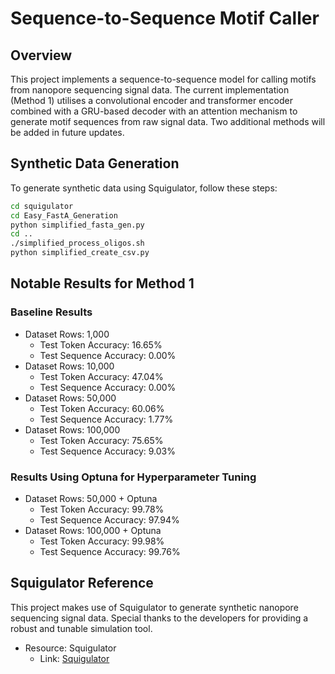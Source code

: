 # Sequence-to-Sequence Motif Caller

## Overview
This project implements a sequence-to-sequence model for calling motifs from nanopore sequencing signal data. The current implementation (Method 1) utilises a convolutional encoder and transformer encoder combined with a GRU-based decoder with an attention mechanism to generate motif sequences from raw signal data. Two additional methods will be added in future updates.

## Synthetic Data Generation
To generate synthetic data using Squigulator, follow these steps:

```bash
cd squigulator
cd Easy_FastA_Generation
python simplified_fasta_gen.py
cd ..
./simplified_process_oligos.sh
python simplified_create_csv.py
```

## Notable Results for Method 1

### Baseline Results
- Dataset Rows: 1,000
  - Test Token Accuracy: 16.65%
  - Test Sequence Accuracy: 0.00%
- Dataset Rows: 10,000
  - Test Token Accuracy: 47.04%
  - Test Sequence Accuracy: 0.00%
- Dataset Rows: 50,000
  - Test Token Accuracy: 60.06%
  - Test Sequence Accuracy: 1.77%
- Dataset Rows: 100,000
  - Test Token Accuracy: 75.65%
  - Test Sequence Accuracy: 9.03%

### Results Using Optuna for Hyperparameter Tuning
- Dataset Rows: 50,000 + Optuna
  - Test Token Accuracy: 99.78%
  - Test Sequence Accuracy: 97.94%
- Dataset Rows: 100,000 + Optuna
  - Test Token Accuracy: 99.98%
  - Test Sequence Accuracy: 99.76%

## Squigulator Reference
This project makes use of Squigulator to generate synthetic nanopore sequencing signal data. Special thanks to the developers for providing a robust and tunable simulation tool.

- Resource: Squigulator
  - Link: [Squigulator](https://github.com/hasindu2008/squigulator)
```